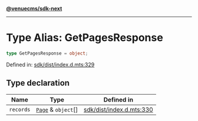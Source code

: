 [**@venuecms/sdk-next**](../Index.md)

***

# Type Alias: GetPagesResponse

```ts
type GetPagesResponse = object;
```

Defined in: [sdk/dist/index.d.mts:329](https://github.com/venuecms/sdk/blob/9b35c3f75ba3cd0722f50bc82d98f2f4dd56e037/packages/sdk/dist/index.d.mts#L329)

## Type declaration

| Name | Type | Defined in |
| ------ | ------ | ------ |
| <a id="records"></a> `records` | [`Page`](Page.md) & `object`[] | [sdk/dist/index.d.mts:330](https://github.com/venuecms/sdk/blob/9b35c3f75ba3cd0722f50bc82d98f2f4dd56e037/packages/sdk/dist/index.d.mts#L330) |
